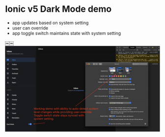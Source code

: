 # Ionic v5 Dark Mode demo
- app updates based on system setting
- user can override
- app toggle switch maintains state with system setting

￼￼![DarkMode Screenshot](darkmodedemo.png)